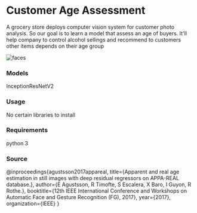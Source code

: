 # Customer Age Assessment

A grocery store deploys computer vision system for customer photo analysis. So our goal is to learn a model that assess an age of buyers. It'll help company to control alcohol sellings and recommend to customers other items depends on their age group

![faces](https://user-images.githubusercontent.com/92801594/153706399-a5e85fba-fd58-4203-b2af-650b8bc4aed8.jpg)

### Models
InceptionResNetV2


### Usage
No certain libraries to install

### Requirements
python 3

### Source
@inproceedings{agustsson2017appareal,
  title={Apparent and real age estimation in still images with deep residual regressors on APPA-REAL database.},
  author={E Agustsson, R Timofte, S Escalera, X Baro, I Guyon, R Rothe.},
  booktitle={12th IEEE International Conference and Workshops on Automatic Face and Gesture Recognition (FG), 2017},
  year={2017},
  organization={IEEE}
}
